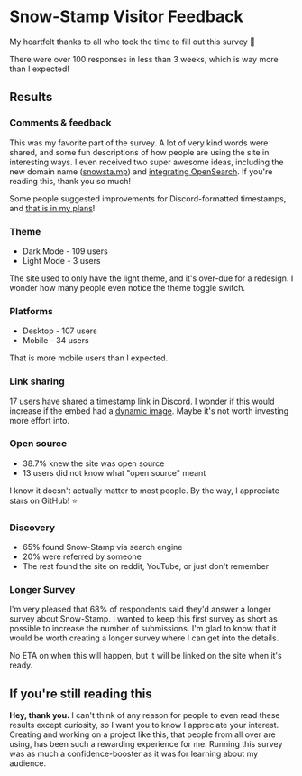 # Snow-Stamp Visitor Feedback

My heartfelt thanks to all who took the time to fill out this survey 💙

There were over 100 responses in less than 3 weeks, which is way more than I expected!

## Results

### Comments & feedback

This was my favorite part of the survey. A lot of very kind words were shared, and some fun descriptions of how people are using the site in interesting ways. I even received two super awesome ideas, including the new domain name ([snowsta.mp](https://snowsta.mp)) and [integrating OpenSearch](assets/snow-search.gif). If you're reading this, thank you so much!

Some people suggested improvements for Discord-formatted timestamps, and [that is in my plans](https://github.com/vegeta897/snow-stamp/issues/86)!

### Theme

- Dark Mode - 109 users
- Light Mode - 3 users

The site used to only have the light theme, and it's over-due for a redesign. I wonder how many people even notice the theme toggle switch.

### Platforms

- Desktop - 107 users
- Mobile - 34 users

That is more mobile users than I expected.

### Link sharing

17 users have shared a timestamp link in Discord. I wonder if this would increase if the embed had a [dynamic image](https://github.com/vegeta897/snow-stamp/issues/69). Maybe it's not worth investing more effort into.

### Open source

- 38.7% knew the site was open source
- 13 users did not know what "open source" meant

I know it doesn't actually matter to most people. By the way, I appreciate stars on GitHub! ⭐

### Discovery

- 65% found Snow-Stamp via search engine
- 20% were referred by someone
- The rest found the site on reddit, YouTube, or just don't remember

### Longer Survey

I'm very pleased that 68% of respondents said they'd answer a longer survey about Snow-Stamp. I wanted to keep this first survey as short as possible to increase the number of submissions. I'm glad to know that it would be worth creating a longer survey where I can get into the details.

No ETA on when this will happen, but it will be linked on the site when it's ready.

## If you're still reading this

**Hey, thank you.** I can't think of any reason for people to even read these results except curiosity, so I want you to know I appreciate your interest. Creating and working on a project like this, that people from all over are using, has been such a rewarding experience for me. Running this survey was as much a confidence-booster as it was for learning about my audience.
